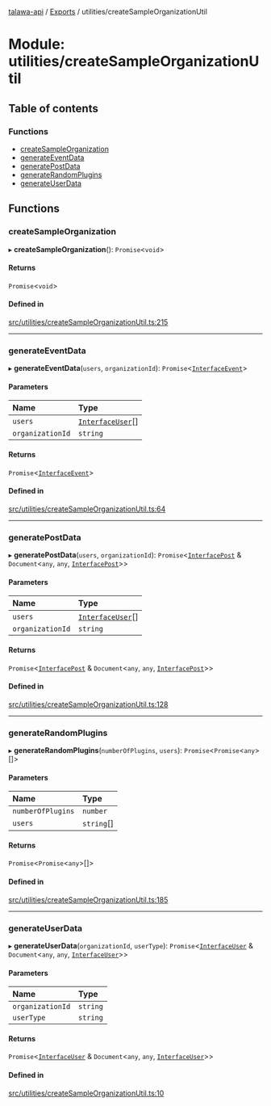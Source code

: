 [talawa-api](../README.md) / [Exports](../modules.md) / utilities/createSampleOrganizationUtil

# Module: utilities/createSampleOrganizationUtil

## Table of contents

### Functions

- [createSampleOrganization](utilities_createSampleOrganizationUtil.md#createsampleorganization)
- [generateEventData](utilities_createSampleOrganizationUtil.md#generateeventdata)
- [generatePostData](utilities_createSampleOrganizationUtil.md#generatepostdata)
- [generateRandomPlugins](utilities_createSampleOrganizationUtil.md#generaterandomplugins)
- [generateUserData](utilities_createSampleOrganizationUtil.md#generateuserdata)

## Functions

### createSampleOrganization

▸ **createSampleOrganization**(): `Promise`\<`void`\>

#### Returns

`Promise`\<`void`\>

#### Defined in

[src/utilities/createSampleOrganizationUtil.ts:215](https://github.com/PalisadoesFoundation/talawa-api/blob/a2b0847/src/utilities/createSampleOrganizationUtil.ts#L215)

___

### generateEventData

▸ **generateEventData**(`users`, `organizationId`): `Promise`\<[`InterfaceEvent`](../interfaces/models_Event.InterfaceEvent.md)\>

#### Parameters

| Name | Type |
| :------ | :------ |
| `users` | [`InterfaceUser`](../interfaces/models_User.InterfaceUser.md)[] |
| `organizationId` | `string` |

#### Returns

`Promise`\<[`InterfaceEvent`](../interfaces/models_Event.InterfaceEvent.md)\>

#### Defined in

[src/utilities/createSampleOrganizationUtil.ts:64](https://github.com/PalisadoesFoundation/talawa-api/blob/a2b0847/src/utilities/createSampleOrganizationUtil.ts#L64)

___

### generatePostData

▸ **generatePostData**(`users`, `organizationId`): `Promise`\<[`InterfacePost`](../interfaces/models_Post.InterfacePost.md) & `Document`\<`any`, `any`, [`InterfacePost`](../interfaces/models_Post.InterfacePost.md)\>\>

#### Parameters

| Name | Type |
| :------ | :------ |
| `users` | [`InterfaceUser`](../interfaces/models_User.InterfaceUser.md)[] |
| `organizationId` | `string` |

#### Returns

`Promise`\<[`InterfacePost`](../interfaces/models_Post.InterfacePost.md) & `Document`\<`any`, `any`, [`InterfacePost`](../interfaces/models_Post.InterfacePost.md)\>\>

#### Defined in

[src/utilities/createSampleOrganizationUtil.ts:128](https://github.com/PalisadoesFoundation/talawa-api/blob/a2b0847/src/utilities/createSampleOrganizationUtil.ts#L128)

___

### generateRandomPlugins

▸ **generateRandomPlugins**(`numberOfPlugins`, `users`): `Promise`\<`Promise`\<`any`\>[]\>

#### Parameters

| Name | Type |
| :------ | :------ |
| `numberOfPlugins` | `number` |
| `users` | `string`[] |

#### Returns

`Promise`\<`Promise`\<`any`\>[]\>

#### Defined in

[src/utilities/createSampleOrganizationUtil.ts:185](https://github.com/PalisadoesFoundation/talawa-api/blob/a2b0847/src/utilities/createSampleOrganizationUtil.ts#L185)

___

### generateUserData

▸ **generateUserData**(`organizationId`, `userType`): `Promise`\<[`InterfaceUser`](../interfaces/models_User.InterfaceUser.md) & `Document`\<`any`, `any`, [`InterfaceUser`](../interfaces/models_User.InterfaceUser.md)\>\>

#### Parameters

| Name | Type |
| :------ | :------ |
| `organizationId` | `string` |
| `userType` | `string` |

#### Returns

`Promise`\<[`InterfaceUser`](../interfaces/models_User.InterfaceUser.md) & `Document`\<`any`, `any`, [`InterfaceUser`](../interfaces/models_User.InterfaceUser.md)\>\>

#### Defined in

[src/utilities/createSampleOrganizationUtil.ts:10](https://github.com/PalisadoesFoundation/talawa-api/blob/a2b0847/src/utilities/createSampleOrganizationUtil.ts#L10)
